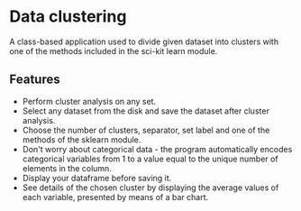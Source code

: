 # Data clustering

A class-based application used to divide given dataset into clusters with one of the methods included in the sci-kit learn module.

## Features

- Perform cluster analysis on any set.
- Select any dataset from the disk and save the dataset after cluster analysis.
- Choose the number of clusters, separator, set label and one of the methods of the sklearn module.
- Don't worry about categorical data - the program automatically encodes categorical variables from 1 to a value equal to the unique number of elements in the column.
- Display your dataframe before saving it.
- See details of the chosen cluster by displaying the average values of each variable, presented by means of a bar chart.

